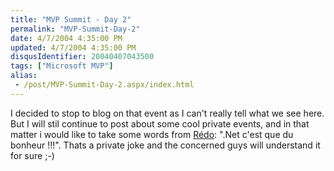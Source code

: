 ```yaml
---
title: "MVP Summit - Day 2"
permalink: "MVP-Summit-Day-2"
date: 4/7/2004 4:35:00 PM
updated: 4/7/2004 4:35:00 PM
disqusIdentifier: 20040407043500
tags: ["Microsoft MVP"]
alias:
 - /post/MVP-Summit-Day-2.aspx/index.html
---
```

I decided to stop to blog on that event as I can't really tell what we see here. But I will stil continue to post about some cool private events, and in that matter i would like to take some words from [Rédo](http://blog.developpeur.org/redo): ".Net c'est que du bonheur !!!". Thats a private joke and the concerned guys will understand it for sure ;-)
